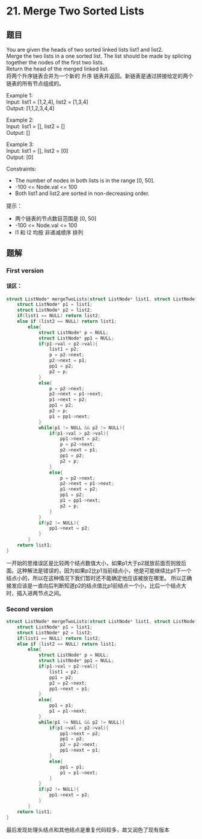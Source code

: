 # 21. Merge Two Sorted Lists
## 题目
You are given the heads of two sorted linked lists list1 and list2.  
Merge the two lists in a one sorted list. The list should be made by splicing together the nodes of the first two lists.  
Return the head of the merged linked list.  
将两个升序链表合并为一个新的 升序 链表并返回。新链表是通过拼接给定的两个链表的所有节点组成的。

Example 1:  
Input: list1 = [1,2,4], list2 = [1,3,4]  
Output: [1,1,2,3,4,4]

Example 2:  
Input: list1 = [], list2 = []  
Output: []  

Example 3:  
Input: list1 = [], list2 = [0]  
Output: [0]  
 

Constraints:
- The number of nodes in both lists is in the range [0, 50].
- -100 <= Node.val <= 100
- Both list1 and list2 are sorted in non-decreasing order.  

提示：  
- 两个链表的节点数目范围是 [0, 50]
- -100 <= Node.val <= 100
- l1 和 l2 均按 非递减顺序 排列

## 题解
### First version 
#### 误区：
```c
struct ListNode* mergeTwoLists(struct ListNode* list1, struct ListNode* list2){
    struct ListNode* p1 = list1;
    struct ListNode* p2 = list2;
    if(list1 == NULL) return list2;
    else if (list2 == NULL) return list1;
        else{
            struct ListNode* p = NULL;
            struct ListNode* pp1 = NULL;
            if(p1->val > p2->val){
                list1 = p2;
                p = p2->next;
                p2->next = p1;
                pp1 = p2;
                p2 = p;
            }
            else{
                p = p2->next;
                p2->next = p1->next;
                p1->next = p2;
                pp1 = p2;
                p2 = p;
                p1 = pp1->next;
            }
            while(p1 != NULL && p2 != NULL){
                if(p1->val > p2->val){
                    pp1->next = p2;
                    p = p2->next;
                    p2->next = p1;
                    pp1 = p2;
                    p2 = p;
                }
                else{
                    p = p2->next;
                    p2->next = p1->next;
                    p1->next = p2;
                    pp1 = p2;
                    p1 = pp1->next;
                    p2 = p;
                }
            }
            if(p2 != NULL){
                pp1->next = p2;
            }
        }
    return list1;
}
```
一开始的思维误区是比较两个结点数值大小，如果p1大于p2就放前面否则放后面。这种解法是错误的，因为如果p2比p1当前结点小，他是可能继续比p1下一个结点小的，所以在这种情况下我们暂时还不能确定他应该被放在哪里。
所以正确接发应该是一直向后判断知道p2的结点值比p1前结点一个小，比后一个结点大时，插入进两节点之间。

### Second version  
```c
struct ListNode* mergeTwoLists(struct ListNode* list1, struct ListNode* list2){
    struct ListNode* p1 = list1;
    struct ListNode* p2 = list2;
    if(list1 == NULL) return list2;
    else if (list2 == NULL) return list1;
        else{
            struct ListNode* p = NULL;
            struct ListNode* pp1 = NULL;
            if(p1->val > p2->val){
                list1 = p2;
                pp1 = p2;
                p2 = p2->next;
                pp1->next = p1;
            }
            else{
                pp1 = p1;
                p1 = p1->next;
            }
            while(p1 != NULL && p2 != NULL){
                if(p1->val > p2->val){
                    pp1->next = p2;
                    pp1 = p2;
                    p2 = p2->next;
                    pp1->next = p1;
                }
                else{
                    pp1 = p1;
                    p1 = p1->next;
                }
            }
            if(p2 != NULL){
                pp1->next = p2;
            }
        }
    return list1;
}
```
最后发现处理头结点和其他结点是重复代码较多，故又润色了现有版本



